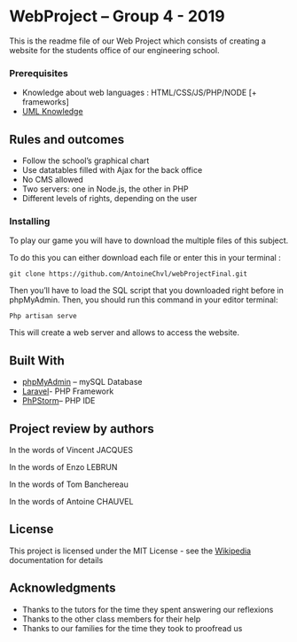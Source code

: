 # WebProject – Group 4 - 2019

This is the readme file of our Web Project which consists of creating a website for the students office of our engineering school.

### Prerequisites

-	Knowledge about web languages : HTML/CSS/JS/PHP/NODE [+ frameworks]
-	[UML Knowledge](https://en.wikipedia.org/wiki/Unified_Modeling_Language) 

## Rules and outcomes

- Follow the school’s graphical chart
- Use datatables filled with Ajax for the back office
- No CMS allowed
- Two servers: one in Node.js, the other in PHP
- Different levels of rights, depending on the user

### Installing

To play our game you will have to download the multiple files of this subject.

To do this you can either download each file or enter this in your terminal :

```
git clone https://github.com/AntoineChvl/webProjectFinal.git
```

Then you’ll have to load the SQL script that you downloaded right before in phpMyAdmin. Then, you should run this command in your editor terminal:
```
Php artisan serve
```
This will create a web server and allows to access the website.

## Built With

* [phpMyAdmin](https://www.phpmyadmin.net/) – mySQL Database
* [Laravel](https://laravel.com/)- PHP Framework
* [PhPStorm]( https://www.jetbrains.com/)– PHP IDE

## Project review by authors


In the words of Vincent JACQUES
>
In the words of Enzo LEBRUN
> 
In the words of Tom Banchereau
>
In the words of Antoine CHAUVEL
>


## License

This project is licensed under the MIT License - see the [Wikipedia]( https://en.wikipedia.org/wiki/MIT_License) documentation for details

## Acknowledgments

* Thanks to the tutors for the time they spent answering our reflexions
* Thanks to the other class members for their help
* Thanks to our families for the time they took to proofread us
